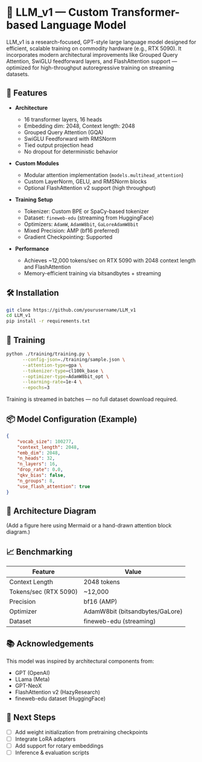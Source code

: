 # 🧠 LLM_v1 — Custom Transformer-based Language Model

LLM_v1 is a research-focused, GPT-style large language model designed for efficient, scalable training on commodity hardware (e.g., RTX 5090). It incorporates modern architectural improvements like Grouped Query Attention, SwiGLU feedforward layers, and FlashAttention support — optimized for high-throughput autoregressive training on streaming datasets.

## 🚀 Features

- **Architecture**
  - 16 transformer layers, 16 heads
  - Embedding dim: 2048, Context length: 2048
  - Grouped Query Attention (GQA)
  - SwiGLU Feedforward with RMSNorm
  - Tied output projection head
  - No dropout for deterministic behavior

- **Custom Modules**
  - Modular attention implementation (`models.multihead_attention`)
  - Custom LayerNorm, GELU, and RMSNorm blocks
  - Optional FlashAttention v2 support (high throughput)

- **Training Setup**
  - Tokenizer: Custom BPE or SpaCy-based tokenizer
  - Dataset: `fineweb-edu` (streaming from HuggingFace)
  - Optimizers: `AdamW`, `AdamW8bit`, `GaLoreAdamW8bit`
  - Mixed Precision: AMP (bf16 preferred)
  - Gradient Checkpointing: Supported

- **Performance**
  - Achieves ~12,000 tokens/sec on RTX 5090 with 2048 context length and FlashAttention
  - Memory-efficient training via bitsandbytes + streaming

## 🛠 Installation

```bash
git clone https://github.com/yourusername/LLM_v1
cd LLM_v1
pip install -r requirements.txt
```

## 🧪 Training

```bash
python ./training/training.py \
      --config-json=./training/sample.json \
      --attention-type=gpa \
      --tokenizer-type=cl100k_base \
      --optimizer-type=AdamW8bit_opt \
      --learning-rate=1e-4 \
      --epochs=3
```

Training is streamed in batches — no full dataset download required.

## 📦 Model Configuration (Example)

```json
{
    "vocab_size": 100277,
    "context_length": 2048,
    "emb_dim": 2048,
    "n_heads": 32,
    "n_layers": 16,
    "drop_rate": 0.0,
    "qkv_bias": false,
    "n_groups": 8,
    "use_flash_attention": true
}
```

## 🧠 Architecture Diagram

(Add a figure here using Mermaid or a hand-drawn attention block diagram.)

## 📈 Benchmarking

| Feature              | Value                |
|----------------------|----------------------|
| Context Length       | 2048 tokens          |
| Tokens/sec (RTX 5090)| ~12,000              |
| Precision            | bf16 (AMP)           |
| Optimizer            | AdamW8bit (bitsandbytes/GaLore) |
| Dataset              | fineweb-edu (streaming) |

## 📚 Acknowledgements

This model was inspired by architectural components from:
- GPT (OpenAI)
- LLama (Meta)
- GPT-NeoX
- FlashAttention v2 (HazyResearch)
- fineweb-edu dataset (HuggingFace)

## 🧩 Next Steps

- [ ] Add weight initialization from pretraining checkpoints
- [ ] Integrate LoRA adapters
- [ ] Add support for rotary embeddings
- [ ] Inference & evaluation scripts
